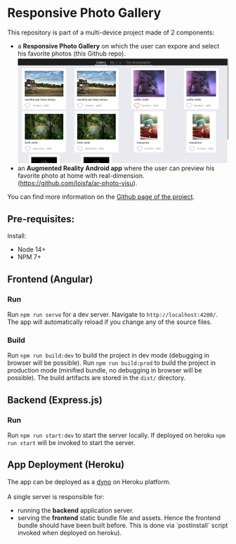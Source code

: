 # Responsive Photo Gallery

This repository is part of a multi-device project made of 2 components:
- a <strong>Responsive Photo Gallery</strong> on which the user can expore and select his favorite photos (this Github repo).\
![Photo Gallery Screenshot](https://raw.githubusercontent.com/loisfa/website-photos/master/docs/assets/images/photo-gallery/gallery_section.png)
- an <strong>Augmented Reality Android app</strong> where the user can preview his favorite photo at home with real-dimension. (https://github.com/loisfa/ar-photo-visu).

You can find more information on the [Github page of the project](https://loisfa.github.io/website-photos/).

## Pre-requisites:
Install:
- Node 14+
- NPM 7+

## Frontend (Angular)

### Run
Run `npm run serve` for a dev server. Navigate to `http://localhost:4200/`. The app will automatically reload if you change any of the source files.

### Build
Run `npm run build:dev` to build the project in dev mode (debugging in browser will be possible). 
Run `npm run build:prod` to build the project in production mode (minified bundle, no debugging in browser will be possible). 
The build artifacts are stored in the `dist/` directory.

## Backend (Express.js)

### Run
Run `npm run start:dev` to start the server locally.
If deployed on heroku `npm run start` will be invoked to start the server.

## App Deployment (Heroku)
The app can be deployed as a [dyno](https://www.heroku.com/dynos) on Heroku platform.\
\
A single server is responsible for:
<ul>
<li>running the <strong>backend</strong> application server.</li>
<li>serving the <strong>frontend</strong> static bundle file and assets. Hence the frontend bundle should have been built before. This is done via `postinstall` script invoked when deployed on heroku).</li>
</ul>


